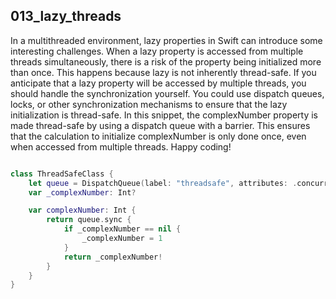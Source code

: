 ## 013_lazy_threads

In a multithreaded environment, lazy properties in Swift can introduce some interesting challenges. When a lazy property is accessed from multiple threads simultaneously, there is a risk of the property being initialized more than once. This happens because lazy is not inherently thread-safe. If you anticipate that a lazy property will be accessed by multiple threads, you should handle the synchronization yourself. You could use dispatch queues, locks, or other synchronization mechanisms to ensure that the lazy initialization is thread-safe. In this snippet, the complexNumber property is made thread-safe by using a dispatch queue with a barrier. This ensures that the calculation to initialize complexNumber is only done once, even when accessed from multiple threads. Happy coding!

```swift

class ThreadSafeClass {
    let queue = DispatchQueue(label: "threadsafe", attributes: .concurrent)
    var _complexNumber: Int?

    var complexNumber: Int {
        return queue.sync {
            if _complexNumber == nil {
                _complexNumber = 1
            }
            return _complexNumber!
        }
    }
}

```